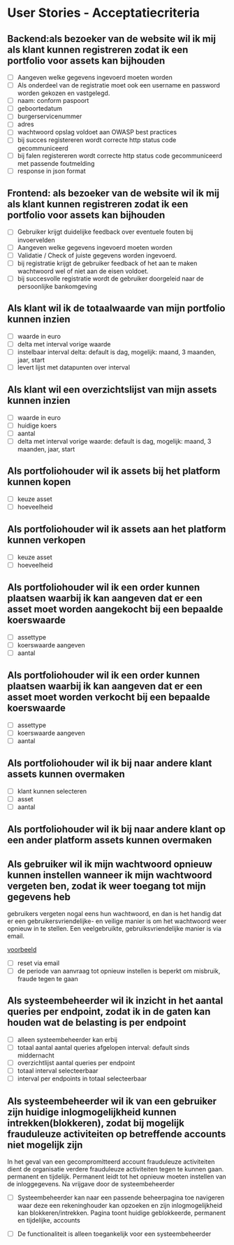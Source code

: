 # User Stories - Acceptatiecriteria

## Backend:als bezoeker van de website wil ik mij als klant kunnen registreren zodat ik een portfolio voor assets kan bijhouden

- [ ] Aangeven welke gegevens ingevoerd moeten worden
- [ ] Als onderdeel van de registratie moet ook een username en password worden gekozen en vastgelegd.
- [ ] naam: conform paspoort
- [ ] geboortedatum
- [ ] burgerservicenummer
- [ ] adres
- [ ] wachtwoord opslag voldoet aan OWASP best practices
- [ ] bij succes registereren wordt correcte http status code gecommuniceerd
- [ ] bij falen registereren wordt correcte http status code gecommuniceerd met passende foutmelding
- [ ] response in json format

## Frontend: als bezoeker van de website wil ik mij als klant kunnen registreren zodat ik een portfolio voor assets kan bijhouden

- [ ] Gebruiker krijgt duidelijke feedback over eventuele fouten bij invoervelden
- [ ] Aangeven welke gegevens ingevoerd moeten worden
- [ ] Validatie / Check of juiste gegevens worden ingevoerd.
- [ ] bij registratie krijgt de gebruiker feedback of het aan te maken wachtwoord wel of niet aan de eisen voldoet.
- [ ] bij succesvolle registratie wordt de gebruiker doorgeleid naar de persoonlijke bankomgeving

## Als klant wil ik de totaalwaarde van mijn portfolio kunnen inzien

- [ ] waarde in euro
- [ ] delta met interval vorige waarde
- [ ] instelbaar interval delta: default is dag, mogelijk: maand, 3 maanden, jaar, start
- [ ] levert lijst met datapunten over interval

## Als klant wil een overzichtslijst van mijn assets kunnen inzien

- [ ] waarde in euro
- [ ] huidige koers
- [ ] aantal
- [ ] delta met interval vorige waarde: default is dag, mogelijk: maand, 3 maanden, jaar, start

## Als portfoliohouder wil ik assets bij het platform kunnen kopen

- [ ] keuze asset
- [ ] hoeveelheid

## Als portfoliohouder wil ik assets aan het platform kunnen verkopen

- [ ] keuze asset
- [ ] hoeveelheid

## Als portfoliohouder wil ik een order kunnen plaatsen waarbij ik kan aangeven dat er een asset moet worden aangekocht bij een bepaalde koerswaarde

- [ ] assettype
- [ ] koerswaarde aangeven
- [ ] aantal

## Als portfoliohouder wil ik een order kunnen plaatsen waarbij ik kan aangeven dat er een asset moet worden verkocht bij een bepaalde koerswaarde

- [ ] assettype
- [ ] koerswaarde aangeven
- [ ] aantal

## Als portfoliohouder wil ik bij naar andere klant assets kunnen overmaken

- [ ] klant kunnen selecteren
- [ ] asset
- [ ] aantal

## Als portfoliohouder wil ik bij naar andere klant op een ander platform assets kunnen overmaken

## Als gebruiker wil ik mijn wachtwoord opnieuw kunnen instellen wanneer ik mijn wachtwoord vergeten ben, zodat ik weer toegang tot mijn gegevens heb

gebruikers vergeten nogal eens hun wachtwoord, en dan is het handig dat er een gebruikersvriendelijke- en veilige manier
is om het wachtwoord weer opnieuw in te stellen. Een veelgebruikte, gebruiksvriendelijke manier is via email.

[voorbeeld](https://www.baeldung.com/spring-email)

- [ ] reset via email
- [ ] de periode van aanvraag tot opnieuw instellen is beperkt om misbruik, fraude tegen te gaan

## Als systeembeheerder wil ik inzicht in het aantal queries per endpoint, zodat ik in de gaten kan houden wat de belasting is per endpoint

- [ ] alleen systeembeheerder kan erbij
- [ ] totaal aantal aantal queries afgelopen interval: default sinds middernacht
- [ ] overzichtlijst aantal queries per endpoint
- [ ] totaal interval selecteerbaar
- [ ] interval per endpoints in totaal selecteerbaar

## Als systeembeheerder wil ik van een gebruiker zijn huidige inlogmogelijkheid kunnen intrekken(blokkeren), zodat bij mogelijk frauduleuze activiteiten op betreffende accounts niet mogelijk zijn

In het geval van een gecompromitteerd account frauduleuze activiteiten dient de organisatie verdere frauduleuze
activiteiten tegen te kunnen gaan. permanent en tijdelijk. Permanent leidt tot het opnieuw moeten instellen van de
inloggegevens. Na vrijgave door de systeembeheerder

- [ ] Systeembeheerder kan naar een passende beheerpagina toe navigeren waar deze een rekeninghouder kan opzoeken en
  zijn inlogmogelijkheid kan blokkeren/intrekken. Pagina toont huidige geblokkeerde, permanent en tijdelijke, accounts
- [ ] De functionaliteit is alleen toegankelijk voor een systeembeheerder


